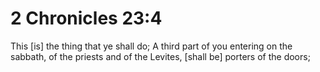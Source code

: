 # 2 Chronicles 23:4

This [is] the thing that ye shall do; A third part of you entering on the sabbath, of the priests and of the Levites, [shall be] porters of the doors;